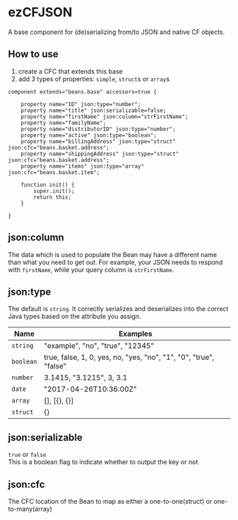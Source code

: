 # ezCFJSON
A base component for (de)serializing from/to JSON and native CF objects.

## How to use
1. create a CFC that extends this base
1. add 3 types of properties: `simple`, `struct`s or `array`s
```
component extends="beans.base" accessors=true {

	property name="ID" json:type="number";
	property name="title" json:serializable=false;
	property name="firstName" json:column="strFirstName";
	property name="familyName";
	property name="distributorID" json:type="number";
	property name="active" json:type="boolean";
	property name="billingAddress" json:type="struct" json:cfc="beans.basket.address";
	property name="shippingAddress" json:type="struct" json:cfc="beans.basket.address";
	property name="items" json:type="array" json:cfc="beans.basket.item";

	function init() {
		super.init();
		return this;
	}

}
```

## json:column
The data which is used to populate the Bean may have a different name than what you need to get out. For example, your JSON needs to respond with `firstName`, while your query column is `strFirstName`.

## json:type
The default is `string`. It correctly serializes and deserializes into the correct Java types based on the attribute you assign.

Name | Examples
---- | --------
`string` | "example", "no", "true", "12345"
`boolean` | true, false, 1, 0, yes, no, "yes, "no", "1", "0", "true", "false"
`number` | 3.1415, "3.1215", 3, 3.1
`date` | "2017-04-26T10:36:00Z"
`array` | [], [{}, {}]
`struct` | {}


## json:serializable
`true` or `false`<br>
This is a boolean flag to indicate whether to output the key or not

## json:cfc
The CFC location of the Bean to map as either a one-to-one(struct) or one-to-many(array)
